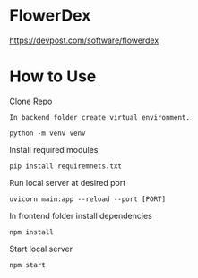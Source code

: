 # FlowerDex

https://devpost.com/software/flowerdex

# How to Use

Clone Repo
```
In backend folder create virtual environment.

python -m venv venv
```
Install required modules
```
pip install requiremnets.txt
```
Run local server at desired port
```
uvicorn main:app --reload --port [PORT]
```
In frontend folder install dependencies
```
npm install
```
Start local server
```
npm start
```
